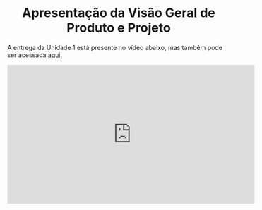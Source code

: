 <h1 align="center"><b>Apresentação da Visão Geral de Produto e Projeto</b></h1>

A entrega da Unidade 1 está presente no vídeo abaixo, mas também pode ser acessada [aqui](https://youtu.be/9d1cs2hyNWs).

<center>

<iframe width="560" height="315" src="https://www.youtube.com/embed/9d1cs2hyNWs" title="Entrega Missão 1 - Guardiões da Galáxia" frameborder="0" allow="accelerometer; autoplay; clipboard-write; encrypted-media; gyroscope; picture-in-picture; web-share" allowfullscreen></iframe> 

</center>
